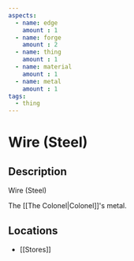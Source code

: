 ```yaml
---
aspects: 
  - name: edge
    amount : 1
  - name: forge
    amount : 2
  - name: thing
    amount : 1
  - name: material
    amount : 1
  - name: metal
    amount : 1
tags:
  - thing
---
```


# Wire (Steel)

## Description
Wire (Steel)

The [[The Colonel|Colonel]]'s metal.
## Locations
- [[Stores]]